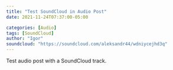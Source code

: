 ```yaml
---
title: "Test SoundCloud in Audio Post"
date: 2021-11-24T07:37:00-05:00

categories: [Audio]
tags: [SoundCloud]
author: "Igor"
soundcloud: "https://soundcloud.com/aleksandr44/wdniycejhd3q"
---
```


Test audio post with a SoundCloud track.
